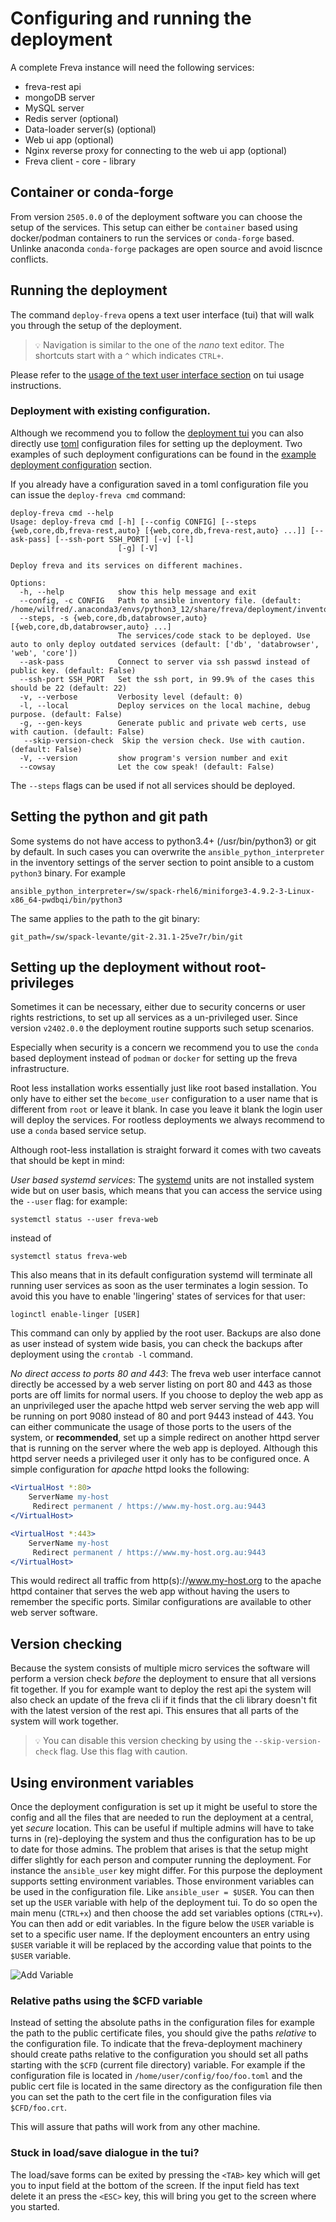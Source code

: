 # Configuring and running the deployment
A complete Freva instance will need the following services:

- freva-rest api
- mongoDB server
- MySQL server
- Redis server (optional)
- Data-loader server(s) (optional)
- Web ui app (optional)
- Nginx reverse proxy for connecting to the web ui app (optional)
- Freva client - core - library


## Container or conda-forge
From version ``2505.0.0`` of the deployment software you can choose the setup of
the services. This setup can either be `container` based using docker/podman
containers to run the services or `conda-forge` based. Unlinke anaconda `conda-forge`
packages are open source and avoid liscnce conflicts.

## Running the deployment
The command `deploy-freva` opens a text user interface (tui) that will walk
you through the setup of the deployment.
> ``💡`` Navigation is similar to the one of the *nano* text editor.
The shortcuts start with a `^` which indicates `CTRL+`.

Please refer to the [usage of the text user interface section](TuiHowto)
on tui usage instructions.

### Deployment with existing configuration.
Although we recommend you to follow the [deployment tui](TuiHowto) you can also
directly use [toml](http://toml.io) configuration files for setting up the
deployment. Two examples of such deployment configurations can be found
in the [example deployment configuration](Config) section.

If you already have a configuration saved in a toml configuration file you can
issue the `deploy-freva cmd` command:

```console
deploy-freva cmd --help
Usage: deploy-freva cmd [-h] [--config CONFIG] [--steps {web,core,db,freva-rest,auto} [{web,core,db,freva-rest,auto} ...]] [--ask-pass] [--ssh-port SSH_PORT] [-v] [-l]
                        [-g] [-V]

Deploy freva and its services on different machines.

Options:
  -h, --help            show this help message and exit
  --config, -c CONFIG   Path to ansible inventory file. (default: /home/wilfred/.anaconda3/envs/python3_12/share/freva/deployment/inventory.toml)
  --steps, -s {web,core,db,databrowser,auto} [{web,core,db,databrowser,auto} ...]
                        The services/code stack to be deployed. Use auto to only deploy outdated services (default: ['db', 'databrowser', 'web', 'core'])
  --ask-pass            Connect to server via ssh passwd instead of public key. (default: False)
  --ssh-port SSH_PORT   Set the ssh port, in 99.9% of the cases this should be 22 (default: 22)
  -v, --verbose         Verbosity level (default: 0)
  -l, --local           Deploy services on the local machine, debug purpose. (default: False)
  -g, --gen-keys        Generate public and private web certs, use with caution. (default: False)
   --skip-version-check  Skip the version check. Use with caution. (default: False)
  -V, --version         show program's version number and exit
  --cowsay              Let the cow speak! (default: False)

```
The `--steps` flags can be used if not all services should be deployed.

## Setting the python and git path
Some systems do not have access to python3.4+ (/usr/bin/python3) or git by default.
In such cases you can overwrite the `ansible_python_interpreter` in the inventory
settings of the server section to point ansible to a custom `python3` binary. For example

```
ansible_python_interpreter=/sw/spack-rhel6/miniforge3-4.9.2-3-Linux-x86_64-pwdbqi/bin/python3
```

The same applies to the path to the git binary:

```
git_path=/sw/spack-levante/git-2.31.1-25ve7r/bin/git
```

## Setting up the deployment without root-privileges
Sometimes it can be necessary, either due to security concerns or user rights
restrictions, to set up all services as a un-privileged user. Since version
`v2402.0.0` the deployment routine supports such setup scenarios.

Especially when security is a concern we recommend you to use the `conda` based
deployment instead of `podman` or `docker` for setting up the freva
infrastructure.

Root less installation works essentially just like root based installation. You
only have to either set the `become_user` configuration to a user name that is
different from `root` or leave it blank. In case you leave it blank the login
user will deploy the services. For rootless deployments we always recommend to
use a `conda` based service setup.

Although root-less installation is straight forward it comes with two caveats
that should be kept in mind:

*User based systemd services*: The [systemd](https://systemd.io/) units are not installed system wide but
on user basis, which means that you can access the service using the `--user`
flag: for example:

```console
systemctl status --user freva-web
```

instead of

```console
systemctl status freva-web
```

This also means that in its default configuration systemd will terminate all
running user services as soon as the user terminates a login session.
To avoid this you have to enable 'lingering' states of services for that user:

```console
loginctl enable-linger [USER]
```

This command can only by applied by the root user. Backups are also done as
user instead of system wide basis, you can check the backups after deployment using
the `crontab -l` command.

*No direct access to ports 80 and 443*: The freva web user interface cannot directly be accessed by a web server
listing on port 80 and 443 as those ports are off limits for normal users. If
you choose to deploy the web app as an unprivileged user the apache httpd web
server serving the web app will be running on port 9080 instead of 80 and port
9443 instead of 443. You can either communicate the usage of those  ports to
the users of the system, or **recommended**, set up a simple redirect on
another httpd server that is running on the server where the web app is
deployed. Although this httpd server needs a privileged user it only has to
be configured once. A simple configuration for *apache* httpd looks the following:

```apache
<VirtualHost *:80>
    ServerName my-host
     Redirect permanent / https://www.my-host.org.au:9443
</VirtualHost>

<VirtualHost *:443>
    ServerName my-host
     Redirect permanent / https://www.my-host.org.au:9443
</VirtualHost>
```

This would redirect all traffic from http(s)://www.my-host.org to the
apache httpd container that serves the web app without having the users to
remember the specific ports. Similar configurations are available to other
web server software.


## Version checking
Because the system consists of multiple micro services the software will
perform a version check *before* the deployment to ensure that all versions
fit together. If you for example want to deploy the rest api the system will
also check an update of the freva cli if it finds that the cli library doesn't
fit with the latest version of the rest api. This ensures that all parts of the
system will work together.
> ``💡`` You can disable this version checking by using the
  `--skip-version-check` flag. Use this flag with caution.



## Using environment variables
Once the deployment configuration is set up it might be useful to store the
config and all the files that are needed to run the deployment at a central,
yet *secure* location. This can be useful if multiple admins will have to take
turns in (re)-deploying the system and thus the configuration has to be up to
date for those admins. The problem that arises is that the setup might differ
slightly for each person and computer running the deployment. For instance the
`ansible_user` key might differ. For this purpose the deployment supports setting
environment variables. Those environment variables can be used in the configuration
file. Like `ansible_user = $USER`. You can then set up the `USER` variable with
help of the deployment tui. To do so open the main menu (`CTRL+x`) and then
choose the add set variables options (`CTRL+v`). You can then add or edit
variables. In the figure below the `USER` variable is set to a specific user
name. If the deployment encounters an entry using `$USER` variable it will be
replaced by the according value that points to the `$USER` variable.

![Add Variable](_static/Variable.png)

### Relative paths using the $CFD variable
Instead of setting the absolute paths in the configuration files
for example the path to the public certificate files, you should give the
paths *relative* to the configuration file. To indicate that the
freva-deployment machinery should create paths relative to the configuration
you should set all paths starting with the `$CFD` (current file directory)
variable. For example if the configuration file is located in
`/home/user/config/foo/foo.toml` and the public cert file is located in the
same directory as the configuration file then you can set the path to the cert
file in the configuration files via `$CFD/foo.crt`.

This will assure that paths will work from any other machine.

### Stuck in load/save dialogue in the tui?
The load/save forms can be exited by pressing the `<TAB>` key
which will get you to input field at the bottom of the screen. If the input
field has text delete it an press the `<ESC>` key, this will bring you get to
the screen where you started.
